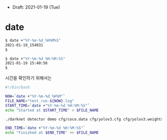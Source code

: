 * Draft: 2021-01-19 (Tue)

# date

```bash
$ date +"%Y-%m-%d_%H%M%S"
2021-01-19_154031
$
```

```bash
$ date +"%Y-%m-%d %H:%M:%S"
2021-01-19 15:40:58
$
```
시간을 확인하기 위해서는

```bash
#!/bin/bash

NOW=`date +"%Y-%m-%d_%H%M"`
FILE_NAME="test_run-${NOW}.log"
START_TIME=`date +"%Y-%m-%d %H:%M:%S"`
echo "Started at $START_TIME" > $FILE_NAME

./darknet detector demo cfg/coco.data cfg/yolov3.cfg cfg/yolov3.weights

END_TIME=`date +"%Y-%m-%d %H:%M:%S"`
echo "Finished at $END_TIME" >> $FILE_NAME
```
